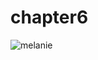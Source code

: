 # chapter6
![melanie](https://user-images.githubusercontent.com/70251010/92664749-d80ce880-f2d2-11ea-9388-a2cb9cdeb264.jpg)
